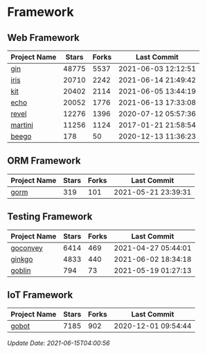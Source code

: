 # Framework

## Web Framework
| Project Name | Stars | Forks | Last Commit |
| ------------ | ----- | ----- | ----------- |
| [gin](https://github.com/gin-gonic/gin) | 48775 | 5537 | 2021-06-03 12:12:51 |
| [iris](https://github.com/kataras/iris) | 20710 | 2242 | 2021-06-14 21:49:42 |
| [kit](https://github.com/go-kit/kit) | 20402 | 2114 | 2021-06-05 13:44:19 |
| [echo](https://github.com/labstack/echo) | 20052 | 1776 | 2021-06-13 17:33:08 |
| [revel](https://github.com/revel/revel) | 12276 | 1396 | 2020-07-12 05:57:36 |
| [martini](https://github.com/go-martini/martini) | 11256 | 1124 | 2017-01-21 21:58:54 |
| [beego](https://github.com/astaxie/beego) | 178 | 50 | 2020-12-13 11:36:23 |

## ORM Framework
| Project Name | Stars | Forks | Last Commit |
| ------------ | ----- | ----- | ----------- |
| [gorm](https://github.com/jinzhu/gorm) | 319 | 101 | 2021-05-21 23:39:31 |

## Testing Framework
| Project Name | Stars | Forks | Last Commit |
| ------------ | ----- | ----- | ----------- |
| [goconvey](https://github.com/smartystreets/goconvey) | 6414 | 469 | 2021-04-27 05:44:01 |
| [ginkgo](https://github.com/onsi/ginkgo) | 4833 | 440 | 2021-06-02 18:34:18 |
| [goblin](https://github.com/franela/goblin) | 794 | 73 | 2021-05-19 01:27:13 |

## IoT Framework
| Project Name | Stars | Forks | Last Commit |
| ------------ | ----- | ----- | ----------- |
| [gobot](https://github.com/hybridgroup/gobot) | 7185 | 902 | 2020-12-01 09:54:44 |

*Update Date: 2021-06-15T04:00:56*